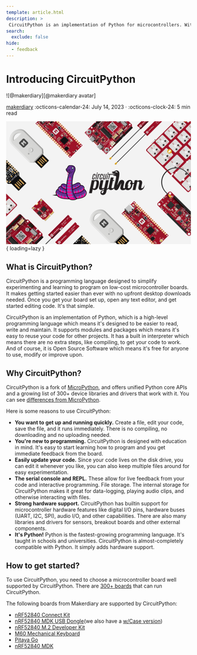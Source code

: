 ```yaml
---
template: article.html
description: >
 CircuitPython is an implementation of Python for microcontrollers. With CircuitPython, there are no upfront desktop downloads needed. Once you get your board set up, open any text editor, and start editing code.
search:
  exclude: false
hide:
  - feedback
---
```


# Introducing CircuitPython

<aside class="mdx-author" markdown>
![@makerdiary][@makerdiary avatar]

<span>[makerdiary]</span>
<span>
:octicons-calendar-24: July 14, 2023 ·
:octicons-clock-24: 5 min read
</span>
</aside>

[makerdiary]: https://makerdiary.com
[@makerdiary avatar]: https://avatars.githubusercontent.com/u/8767354

![](../assets/images/introducing-circuitpython-cover.png){ loading=lazy }

## What is CircuitPython?

CircuitPython is a programming language designed to simplify experimenting and learning to program on low-cost microcontroller boards. It makes getting started easier than ever with no upfront desktop downloads needed. Once you get your board set up, open any text editor, and get started editing code. It's that simple.

CircuitPython is an implementation of Python, which is a high-level programming language which means it's designed to be easier to read, write and maintain. It supports modules and packages which means it's easy to reuse your code for other projects. It has a built in interpreter which means there are no extra steps, like compiling, to get your code to work. And of course, it is Open Source Software which means it's free for anyone to use, modify or improve upon.

## Why CircuitPython?

CircuitPython is a fork of [MicroPython](https://micropython.org/), and offers unified Python core APIs and a growing list of 300+ device libraries and drivers that work with it. You can see [differences from MicroPython](https://github.com/adafruit/circuitpython#differences-from-micropython).

Here is some reasons to use CircuitPython:

- **You want to get up and running quickly.** Create a file, edit your code, save the file, and it runs immediately. There is no compiling, no downloading and no uploading needed.
- **You're new to programming.** CircuitPython is designed with education in mind. It's easy to start learning how to program and you get immediate feedback from the board.
- **Easily update your code.** Since your code lives on the disk drive, you can edit it whenever you like, you can also keep multiple files around for easy experimentation.
- **The serial console and REPL.** These allow for live feedback from your code and interactive programming. File storage. The internal storage for CircuitPython makes it great for data-logging, playing audio clips, and otherwise interacting with files.
- **Strong hardware support.** CircuitPython has builtin support for microcontroller hardware features like digital I/O pins, hardware buses (UART, I2C, SPI), audio I/O, and other capabilities. There are also many libraries and drivers for sensors, breakout boards and other external components.
- **It's Python!** Python is the fastest-growing programming language. It's taught in schools and universities. CircuitPython is almost-completely compatible with Python. It simply adds hardware support.

## How to get started?

To use CircuitPython, you need to choose a microcontroller board well supported by CircuitPython. There are [300+ boards](https://circuitpython.org/downloads) that can run CircuitPython.

The following boards from Makerdiary are supported by CircuitPython:

- [nRF52840 Connect Kit](https://makerdiary.com/products/nrf52840-connectkit)
- [nRF52840 MDK USB Dongle](https://makerdiary.com/products/nrf52840-mdk-usb-dongle)(we also have a [w/Case version](https://makerdiary.com/products/nrf52840-mdk-usb-dongle-w-case))
- [nRF52840 M.2 Developer Kit](https://makerdiary.com/products/nrf52840-m2-developer-kit)
- [M60 Mechanical Keyboard](https://makerdiary.com/products/m60-mechanical-keyboard-pcba)
- [Pitaya Go](https://makerdiary.com/products/pitaya-go)
- [nRF52840 MDK](https://makerdiary.com/products/nrf52840-mdk-iot-development-kit)
